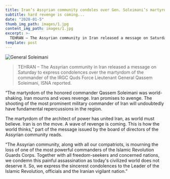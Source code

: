 ```yaml
---
title: Iran’s Assyrian community condoles over Gen. Soleimani’s martyrdom
subtitle: hard revenge is coming...
date: "2020-01-5"
thumb_img_path: images/1.jpg
content_img_path: images/1.jpg
excerpt: >-
  TEHRAN – The Assyrian community in Iran released a message on Saturday to express condolences over the martyrdom of the commander of the IRGC Quds Force Lieutenant General Qassem Soleimani, ISNA reported.
template: post
---
```


![General Soleimani](/images/7.jpg)

> TEHRAN – The Assyrian community in Iran released a message on Saturday to express condolences over the martyrdom of the commander of the IRGC Quds Force Lieutenant General Qassem Soleimani, ISNA reported.

“The martyrdom of the honored commander Qassem Soleimani was world-shaking. Iran mourns and vows revenge. Iran promises to avenge. The shooting of the most prominent military commander of Iran will undoubtedly have fundamental repercussions in the region.

The martyrdom of the architect of power has united Iran, as world must believe. Iran is on the move. A wave of revenge is coming. This is how the world thinks,” part of the message issued by the board of directors of the Assyrian community reads.

“The Assyrian community, along with all our compatriots, is mourning the loss of one of the most powerful commanders of the Islamic Revolution Guards Corps. Together with all freedom-seekers and concerned nations, we condemn this painful assassination as today's civilized world does not deserve it. So, we express the sincerest condolences to the Leader of the Islamic Revolution, officials and the Iranian vigilant nation.”
